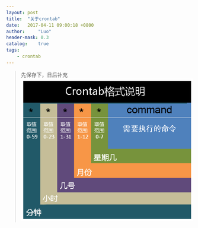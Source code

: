 ```yaml
---
layout: post
title:  "关于crontab"
date:   2017-04-11 09:00:18 +0800
author:     "Luo"
header-mask: 0.3
catalog:    true
tags:
    - crontab
---
```


> 先保存下，日后补充
![](/statics/img/crontab.jpg)